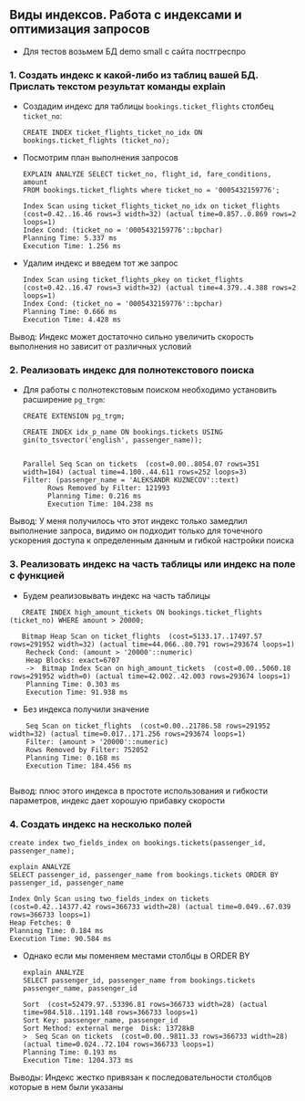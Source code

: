 ## Виды индексов. Работа с индексами и оптимизация запросов

* Для тестов возьмем БД demo small с сайта постгреспро

### 1. Создать индекс к какой-либо из таблиц вашей БД. Прислать текстом результат команды explain

   * Создадим индекс для таблицы `bookings.ticket_flights` столбец `ticket_no`:

     `CREATE INDEX ticket_flights_ticket_no_idx ON bookings.ticket_flights (ticket_no);`

   * Посмотрим план выполнения запросов
     ```
     EXPLAIN ANALYZE SELECT ticket_no, flight_id, fare_conditions, amount
     FROM bookings.ticket_flights where ticket_no = '0005432159776';

     Index Scan using ticket_flights_ticket_no_idx on ticket_flights  (cost=0.42..16.46 rows=3 width=32) (actual time=0.857..0.869 rows=2 loops=1)
     Index Cond: (ticket_no = '0005432159776'::bpchar)
     Planning Time: 5.337 ms
     Execution Time: 1.256 ms
     ```
     
   * Удалим индекс и введем тот же запрос
     ```
     Index Scan using ticket_flights_pkey on ticket_flights  (cost=0.42..16.47 rows=3 width=32) (actual time=4.379..4.388 rows=2 loops=1)
     Index Cond: (ticket_no = '0005432159776'::bpchar)
     Planning Time: 0.666 ms
     Execution Time: 4.428 ms
     ```
  Вывод: Индекс может достаточно сильно увеличить скорость выполнения но зависит от различных условий

### 2.  Реализовать индекс для полнотекстового поиска

   * Для работы с полнотекстовым поиском необходимо установить расширение `pg_trgm`:
   
     ```
     CREATE EXTENSION pg_trgm;

     CREATE INDEX idx_p_name ON bookings.tickets USING gin(to_tsvector('english', passenger_name));


     Parallel Seq Scan on tickets  (cost=0.00..8054.07 rows=351 width=104) (actual time=4.100..44.611 rows=252 loops=3)
     Filter: (passenger_name = 'ALEKSANDR KUZNECOV'::text)
           Rows Removed by Filter: 121993
           Planning Time: 0.216 ms
           Execution Time: 104.238 ms
     ```
   Вывод: У меня получилось что этот индекс только замедлил выполнение запроса, видимо он подходит только для точечного ускорения доступа к определенным данным и гибкой настройки поиска

### 3. Реализовать индекс на часть таблицы или индекс на поле с функцией

   * Будем реализовывать индекс на часть таблицы
```
   CREATE INDEX high_amount_tickets ON bookings.ticket_flights (ticket_no) WHERE amount > 20000;

   Bitmap Heap Scan on ticket_flights  (cost=5133.17..17497.57 rows=291952 width=32) (actual time=44.066..80.791 rows=293674 loops=1)
    Recheck Cond: (amount > '20000'::numeric)
    Heap Blocks: exact=6707
    ->  Bitmap Index Scan on high_amount_tickets  (cost=0.00..5060.18 rows=291952 width=0) (actual time=42.002..42.003 rows=293674 loops=1)
    Planning Time: 0.303 ms
    Execution Time: 91.938 ms
```

   * Без индекса получили значение
     
```
    Seq Scan on ticket_flights  (cost=0.00..21786.58 rows=291952 width=32) (actual time=0.017..171.256 rows=293674 loops=1)
    Filter: (amount > '20000'::numeric)
    Rows Removed by Filter: 752052
    Planning Time: 0.168 ms
    Execution Time: 184.456 ms
 
```

Вывод: плюс этого индекса в простоте использования и гибкости параметров, индекс дает хорошую прибавку скорости

### 4. Создать индекс на несколько полей
   ```
   create index two_fields_index on bookings.tickets(passenger_id, passenger_name);

   explain ANALYZE
   SELECT passenger_id, passenger_name from bookings.tickets ORDER BY passenger_id, passenger_name

   Index Only Scan using two_fields_index on tickets  (cost=0.42..14377.42 rows=366733 width=28) (actual time=0.049..67.039 rows=366733 loops=1)
   Heap Fetches: 0
   Planning Time: 0.184 ms
   Execution Time: 90.584 ms
   ```

* Однако если мы поменяем местами столбцы в ORDER BY

  
  ```
  explain ANALYZE
  SELECT passenger_id, passenger_name from bookings.tickets passenger_name, passenger_id

  Sort  (cost=52479.97..53396.81 rows=366733 width=28) (actual time=984.518..1191.148 rows=366733 loops=1)
  Sort Key: passenger_name, passenger_id
  Sort Method: external merge  Disk: 13728kB
  >  Seq Scan on tickets  (cost=0.00..9811.33 rows=366733 width=28) (actual time=0.024..72.104 rows=366733 loops=1)
  Planning Time: 0.193 ms
  Execution Time: 1204.373 ms

Выводы: Индекс жестко привязан к последовательности столбцов которые в нем были указаны
